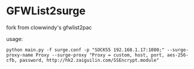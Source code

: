 # GFWList2surge

fork from clowwindy's gfwlist2pac

usage:


```
python main.py -f surge.conf -p "SOCKS5 192.168.1.17:1080;" --surge-proxy-name Proxy --surge-proxy "Proxy = custom, host, port, aes-256-cfb, password, http://hk2.zaiguilin.com/SSEncrypt.module"
```
